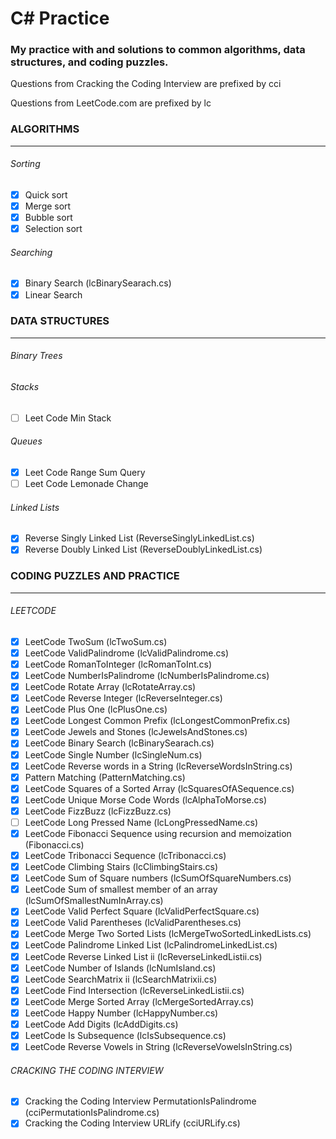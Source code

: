 # C\# Practice
### My practice with and solutions to common algorithms, data structures, and coding puzzles.

Questions from Cracking the Coding Interview are prefixed by cci

Questions from LeetCode.com are prefixed by lc

### ALGORITHMS
-------------
###### Sorting
- [X] Quick sort
- [X] Merge sort
- [X] Bubble sort
- [X] Selection sort

###### Searching
- [X] Binary Search (lcBinarySearach.cs)
- [X] Linear Search

### DATA STRUCTURES
---------------
###### Binary Trees

###### Stacks
- [ ] Leet Code Min Stack

###### Queues
- [X] Leet Code Range Sum Query
- [ ] Leet Code Lemonade Change

###### Linked Lists
- [X] Reverse Singly Linked List (ReverseSinglyLinkedList.cs)
- [X] Reverse Doubly Linked List (ReverseDoublyLinkedList.cs)

### CODING PUZZLES AND PRACTICE
-------------------------------
###### LEETCODE

- [X] LeetCode TwoSum (lcTwoSum.cs)
- [X] LeetCode ValidPalindrome (lcValidPalindrome.cs)
- [X] LeetCode RomanToInteger (lcRomanToInt.cs)
- [X] LeetCode NumberIsPalindrome (lcNumberIsPalindrome.cs)
- [X] LeetCode Rotate Array (lcRotateArray.cs)
- [X] LeetCode Reverse Integer (lcReverseInteger.cs)
- [X] LeetCode Plus One (lcPlusOne.cs)
- [X] LeetCode Longest Common Prefix (lcLongestCommonPrefix.cs)
- [X] LeetCode Jewels and Stones (lcJewelsAndStones.cs)
- [X] LeetCode Binary Search (lcBinarySearach.cs)
- [X] LeetCode Single Number (lcSingleNum.cs)
- [X] LeetCode Reverse words in a String (lcReverseWordsInString.cs)
- [X] Pattern Matching (PatternMatching.cs)
- [X] LeetCode Squares of a Sorted Array (lcSquaresOfASequence.cs)
- [X] LeetCode Unique Morse Code Words (lcAlphaToMorse.cs)
- [X] LeetCode FizzBuzz (lcFizzBuzz.cs)
- [ ] LeetCode Long Pressed Name (lcLongPressedName.cs)
- [X] LeetCode Fibonacci Sequence using recursion and memoization (Fibonacci.cs)
- [X] LeetCode Tribonacci Sequence (lcTribonacci.cs)
- [X] LeetCode Climbing Stairs (lcClimbingStairs.cs)
- [X] LeetCode Sum of Square numbers (lcSumOfSquareNumbers.cs)
- [X] LeetCode Sum of smallest member of an array (lcSumOfSmallestNumInArray.cs)
- [X] LeetCode Valid Perfect Square (lcValidPerfectSquare.cs)
- [X] LeetCode Valid Parentheses (lcValidParentheses.cs)
- [X] LeetCode Merge Two Sorted Lists (lcMergeTwoSortedLinkedLists.cs)
- [X] LeetCode Palindrome Linked List (lcPalindromeLinkedList.cs)
- [X] LeetCode Reverse Linked List ii (lcReverseLinkedListii.cs)
- [X] LeetCode Number of Islands (lcNumIsland.cs)
- [X] LeetCode SearchMatrix ii (lcSearchMatrixii.cs)
- [X] LeetCode Find Intersection (lcReverseLinkedListii.cs)
- [X] LeetCode Merge Sorted Array (lcMergeSortedArray.cs)
- [X] LeetCode Happy Number (lcHappyNumber.cs)
- [X] LeetCode Add Digits (lcAddDigits.cs)
- [X] LeetCode Is Subsequence (lcIsSubsequence.cs)
- [X] LeetCode Reverse Vowels in String (lcReverseVowelsInString.cs)

###### CRACKING THE CODING INTERVIEW

- [X] Cracking the Coding Interview PermutationIsPalindrome (cciPermutationIsPalindrome.cs)
- [X] Cracking the Coding Interview URLify (cciURLify.cs)
